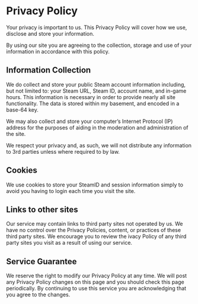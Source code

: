 # Privacy Policy

Your privacy is important to us. This Privacy Policy will cover how we
use, disclose and store your information.

By using our site you are agreeing to the collection, storage and use
of your information in accordance with this policy.

## Information Collection

We do collect and store your public Steam account information
including, but not limited to: your Steam URL, Steam ID, account name,
and in-game hours. This information is necessary in order to provide
nearly all site functionality. The data is stored within my basement,
and encoded in a base-64 key.

We may also collect and store your computer&rsquo;s Internet Protocol
(IP) address for the purposes of aiding in the moderation and
administration of the site.

We respect your privacy and, as such, we will not distribute any
information to 3rd parties unless where required to by law.

## Cookies

We use cookies to store your SteamID and session information simply to
avoid you having to login each time you visit the site.

## Links to other sites

Our service may contain links to third party sites not operated by
us. We have no control over the Privacy Policies, content, or
practices of these third party sites. We encourage you to review the
ivacy Policy of any third party sites you visit as a result of using
our service.

## Service Guarantee

We reserve the right to modify our Privacy Policy at any time. We will
post any Privacy Policy changes on this page and you should check this
page periodically. By continuing to use this service you are
acknowledging that you agree to the changes.
